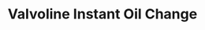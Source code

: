 ---
title: "Valvoline Instant Oil Change"
url: /lexington/valvoline-instant-oil-change-nicholasville-road-palomar-centre-drive/
shop: car repair
---